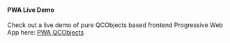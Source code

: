 #### PWA Live Demo

Check out a live demo of pure QCObjects based frontend Progressive Web App here:
[PWA QCObjects](https://newapp.qcobjects.dev/)
